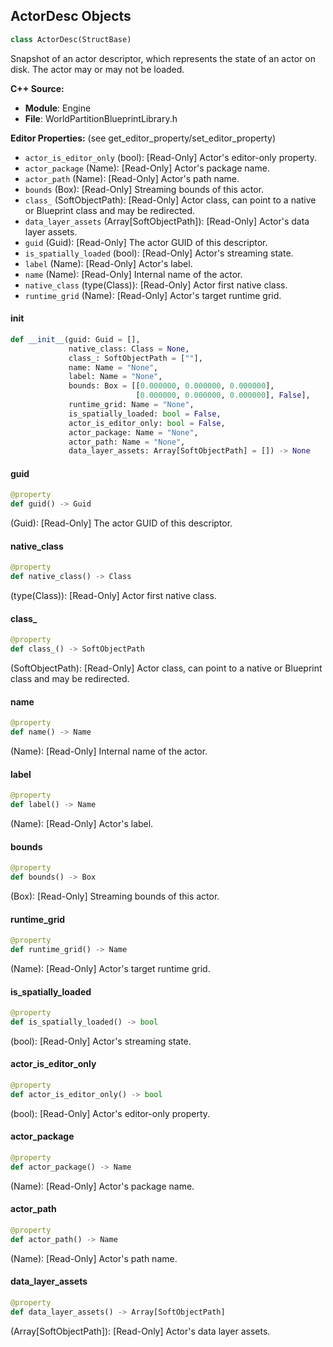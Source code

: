 ## ActorDesc Objects

```python
class ActorDesc(StructBase)
```

Snapshot of an actor descriptor, which represents the state of an actor on disk.
The actor may or may not be loaded.

**C++ Source:**

- **Module**: Engine
- **File**: WorldPartitionBlueprintLibrary.h

**Editor Properties:** (see get_editor_property/set_editor_property)

- ``actor_is_editor_only`` (bool):  [Read-Only] Actor's editor-only property.
- ``actor_package`` (Name):  [Read-Only] Actor's package name.
- ``actor_path`` (Name):  [Read-Only] Actor's path name.
- ``bounds`` (Box):  [Read-Only] Streaming bounds of this actor.
- ``class_`` (SoftObjectPath):  [Read-Only] Actor class, can point to a native or Blueprint class and may be redirected.
- ``data_layer_assets`` (Array[SoftObjectPath]):  [Read-Only] Actor's data layer assets.
- ``guid`` (Guid):  [Read-Only] The actor GUID of this descriptor.
- ``is_spatially_loaded`` (bool):  [Read-Only] Actor's streaming state.
- ``label`` (Name):  [Read-Only] Actor's label.
- ``name`` (Name):  [Read-Only] Internal name of the actor.
- ``native_class`` (type(Class)):  [Read-Only] Actor first native class.
- ``runtime_grid`` (Name):  [Read-Only] Actor's target runtime grid.

<a id="unreal.ActorDesc.__init__"></a>

#### __init__

```python
def __init__(guid: Guid = [],
             native_class: Class = None,
             class_: SoftObjectPath = [""],
             name: Name = "None",
             label: Name = "None",
             bounds: Box = [[0.000000, 0.000000, 0.000000],
                            [0.000000, 0.000000, 0.000000], False],
             runtime_grid: Name = "None",
             is_spatially_loaded: bool = False,
             actor_is_editor_only: bool = False,
             actor_package: Name = "None",
             actor_path: Name = "None",
             data_layer_assets: Array[SoftObjectPath] = []) -> None
```

<a id="unreal.ActorDesc.guid"></a>

#### guid

```python
@property
def guid() -> Guid
```

(Guid):  [Read-Only] The actor GUID of this descriptor.

<a id="unreal.ActorDesc.native_class"></a>

#### native_class

```python
@property
def native_class() -> Class
```

(type(Class)):  [Read-Only] Actor first native class.

<a id="unreal.ActorDesc.class_"></a>

#### class_

```python
@property
def class_() -> SoftObjectPath
```

(SoftObjectPath):  [Read-Only] Actor class, can point to a native or Blueprint class and may be redirected.

<a id="unreal.ActorDesc.name"></a>

#### name

```python
@property
def name() -> Name
```

(Name):  [Read-Only] Internal name of the actor.

<a id="unreal.ActorDesc.label"></a>

#### label

```python
@property
def label() -> Name
```

(Name):  [Read-Only] Actor's label.

<a id="unreal.ActorDesc.bounds"></a>

#### bounds

```python
@property
def bounds() -> Box
```

(Box):  [Read-Only] Streaming bounds of this actor.

<a id="unreal.ActorDesc.runtime_grid"></a>

#### runtime_grid

```python
@property
def runtime_grid() -> Name
```

(Name):  [Read-Only] Actor's target runtime grid.

<a id="unreal.ActorDesc.is_spatially_loaded"></a>

#### is_spatially_loaded

```python
@property
def is_spatially_loaded() -> bool
```

(bool):  [Read-Only] Actor's streaming state.

<a id="unreal.ActorDesc.actor_is_editor_only"></a>

#### actor_is_editor_only

```python
@property
def actor_is_editor_only() -> bool
```

(bool):  [Read-Only] Actor's editor-only property.

<a id="unreal.ActorDesc.actor_package"></a>

#### actor_package

```python
@property
def actor_package() -> Name
```

(Name):  [Read-Only] Actor's package name.

<a id="unreal.ActorDesc.actor_path"></a>

#### actor_path

```python
@property
def actor_path() -> Name
```

(Name):  [Read-Only] Actor's path name.

<a id="unreal.ActorDesc.data_layer_assets"></a>

#### data_layer_assets

```python
@property
def data_layer_assets() -> Array[SoftObjectPath]
```

(Array[SoftObjectPath]):  [Read-Only] Actor's data layer assets.

<a id="unreal.WorldPartitionHLODDestructionTag"></a>